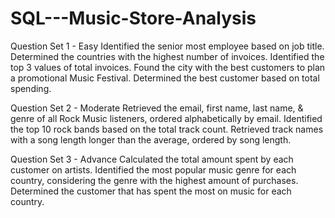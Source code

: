 # SQL---Music-Store-Analysis

Question Set 1 - Easy
Identified the senior most employee based on job title.
Determined the countries with the highest number of invoices.
Identified the top 3 values of total invoices.
Found the city with the best customers to plan a promotional Music Festival.
Determined the best customer based on total spending.

Question Set 2 - Moderate
Retrieved the email, first name, last name, & genre of all Rock Music listeners, ordered alphabetically by email.
Identified the top 10 rock bands based on the total track count.
Retrieved track names with a song length longer than the average, ordered by song length.

Question Set 3 - Advance
Calculated the total amount spent by each customer on artists.
Identified the most popular music genre for each country, considering the genre with the highest amount of purchases.
Determined the customer that has spent the most on music for each country.
